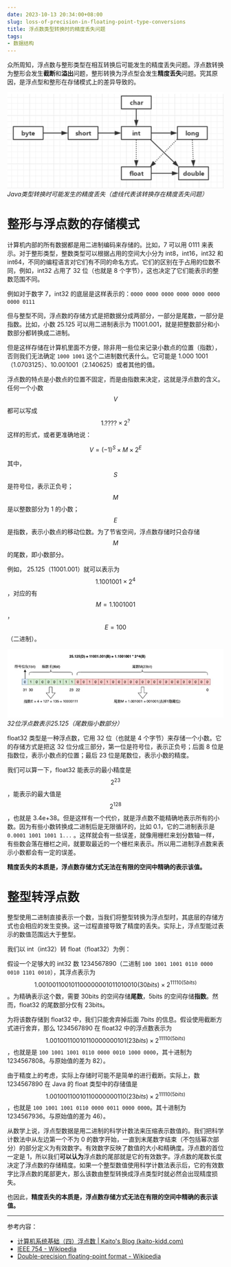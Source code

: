 ```yaml
---
date: 2023-10-13 20:34:00+08:00
slug: loss-of-precision-in-floating-point-type-conversions
title: 浮点数类型转换时的精度丢失问题
tags:
- 数据结构
---
```


众所周知，浮点数与整形类型在相互转换后可能发生的精度丢失问题。浮点数转换为整形会发生**截断**和**溢出**问题，整形转换为浮点型会发生**精度丢失**问题。究其原因，是浮点型和整形在存储模式上的差异导致的。

![Java类型转换时可能发生的精度丢失（虚线代表该转换存在精度丢失问题）](/img/in-posts/2023-10-13-loss-of-precision-in-floating-point-type-conversions/1.png)
*Java类型转换时可能发生的精度丢失（虚线代表该转换存在精度丢失问题）*

# 整形与浮点数的存储模式

计算机内部的所有数据都是用二进制编码来存储的。比如，7 可以用 0111 来表示。对于整形类型，整数类型可以根据占用的空间大小分为 int8，int16，int32 和 int64，不同的编程语言对它们有不同的命名方式。它们的区别在于占用的位数不同，例如，int32 占用了 32 位（也就是 8 个字节），这也决定了它们能表示的整数范围不同。

例如对于数字 7，int32 的底层是这样表示的：`0000 0000 0000 0000 0000 0000 0000 0111`

但与整型不同，浮点数的存储方式是把数据分成两部分，一部分是尾数，一部分是指数。比如，小数 25.125 可以用二进制表示为 11001.001，就是把整数部分和小数部分都转换成二进制。

但是这样存储在计算机里面不方便，除非用一些位来记录小数点的位置（指数），否则我们无法确定 `1000 1001` 这个二进制数代表什么。它可能是 1.000 1001（1.0703125）、10.001001（2.140625）或者其他的值。

浮点数的特点是小数点的位置不固定，而是由指数来决定，这就是浮点数的含义。任何一个小数 $$V$$ 都可以写成 $$1.???? \times 2^?$$ 这样的形式，或者更准确地说：

$$
V = (-1)^S \times M \times 2^E
$$

其中，$$S$$ 是符号位，表示正负号；$$M$$ 是以整数部分为 1 的小数；$$E$$ 是指数，表示小数点的移动位数。为了节省空间，浮点数存储时只会存储 $$M$$ 的尾数，即小数部分。

例如， 25.125（11001.001）就可以表示为 $$1.1001001 \times 2^4$$ ，对应的有 $$M=1.1001001$$，$$E=100$$（二进制）。

![32位浮点数表示25.125（尾数指小数部分）](/img/in-posts/2023-10-13-loss-of-precision-in-floating-point-type-conversions/2.webp)
*32位浮点数表示25.125（尾数指小数部分）*

float32 类型是一种浮点数，它用 32 位（也就是 4 个字节）来存储一个小数。它的存储方式是把这 32 位分成三部分，第一位是符号位，表示正负号；后面 8 位是指数位，表示小数点的位置；最后 23 位是尾数位，表示小数的精度。

我们可以算一下，float32 能表示的最小精度是 $$2^{23}$$，能表示的最大值是 $$2^{128}$$，也就是 3.4e+38。但是这样有一个代价，就是浮点数不能精确地表示所有的小数。因为有些小数转换成二进制后是无限循环的，比如 0.1，它的二进制表示是 `0.0001 1001 1001 1...` 。这样就会有一些误差，就像用栅栏来划分数轴一样，有些数会落在栅栏之间，就要取最近的一个栅栏来表示。所以用二进制浮点数来表示小数都会有一定的误差。

**精度丢失的本质是，浮点数存储方式无法在有限的空间中精确的表示该值。**

# 整型转浮点数

整型使用二进制直接表示一个数，当我们将整型转换为浮点型时，其底层的存储方式也会相应的发生变换。这一过程直接导致了精度的丢失。实际上，浮点型能过表示的数值范围远大于整型。

我们以 int（int32）转 float（float32）为例：

假设一个足够大的 int32 数 1234567890（二进制 `100 1001 1001 0110 0000 0010 1101 0010`），其浮点表示为 $$1.001001100101100000001011010010(30bits) \times 2^{11110(5bits)}$$。为精确表示这个数，需要 30bits 的空间存储**尾数**，5bits 的空间存储**指数**。然而，float32 的尾数部分仅有 23bits。

为将该数存储到 float32 中，我们只能舍弃掉后面 7bits 的信息。假设使用截断方式进行舍弃，那么 1234567890 在 float32 中的浮点数表示为 $$1.00100110010110000000101(23bits)\times 2^{11110(5bits)}$$，也就是是 `100 1001 1001 0110 0000 0010 1000 0000`，其十进制为 1234567808。与原始值的差为 82）。

由于精度上的考虑，实际上存储时可能不是简单的进行截断。实际上，数 1234567890 在 Java 的 float 类型中的存储值是 $$1.00100110010110000000110(23bits) \times 2^{11110(5bits)}$$，也就是 `100 1001 1001 0110 0000 0011 0000 0000`。其十进制为 1234567936。与原始值的差为 46）。

从数学上说，浮点型数据是用二进制的科学计数法来压缩表示数值的。我们把科学计数法中从左边第一个不为 0 的数字开始，一直到末尾数字结束（不包括幂次部分）的部分定义为有效数字。有效数字反映了数值的大小和精确度。浮点数的首位一定是 1，所以我们**可以认为**浮点数的尾部就是它的有效数字。浮点数的尾数长度决定了浮点数的存储精度。如果一个整型数值使用科学计数法表示后，它的有效数字比浮点数的尾部更大，那么该数由整型转换成浮点类型时就必然会出现精度损失。

也因此，**精度丢失的本质是，浮点数存储方式无法在有限的空间中精确的表示该值。**

---

参考内容：

* [计算机系统基础（四）浮点数 \| Kaito&apos;s Blog (kaito-kidd.com)](http://kaito-kidd.com/2018/08/08/computer-system-float-point/)
* [IEEE 754 - Wikipedia](https://en.wikipedia.org/wiki/IEEE_754)
* [Double-precision floating-point format - Wikipedia](https://en.wikipedia.org/wiki/Double-precision_floating-point_format)
